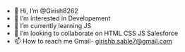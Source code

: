 - 👋 Hi, I’m @Girish8262
- 👀 I’m interested in Developement
- 🌱 I’m currently learning JS
- 💞️ I’m looking to collaborate on HTML CSS JS Salesforce
- 📫 How to reach me Gmail- girishb.sable7@gmail.com

<!---
Girish8262/Girish8262 is a ✨ special ✨ repository because its `README.md` (this file) appears on your GitHub profile.
You can click the Preview link to take a look at your changes.
--->
